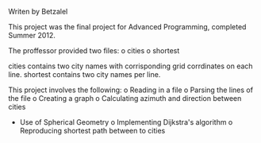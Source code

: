 Writen by Betzalel

This project was the final project for Advanced Programming, completed Summer 2012.

The proffessor provided two files:
 o cities
 o shortest

cities contains two city names with corrisponding grid corrdinates on each line.
shortest contains two city names per line.

This project involves the following:
 o Reading in a file
 o Parsing the lines of the file
 o Creating a graph
 o Calculating azimuth and direction between cities
   - Use of Spherical Geometry
 o Implementing Dijkstra's algorithm
 o Reproducing shortest path between to cities
